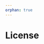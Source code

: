 ```yaml
---
orphan: true
---
```


# License

```{include} ../LICENSE

```
                                                                                                                                                                                                                     
